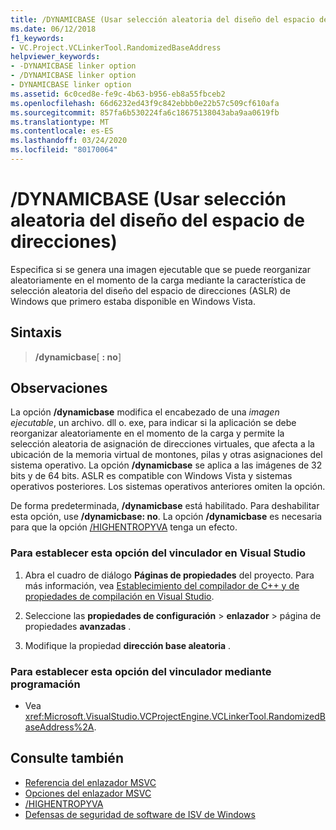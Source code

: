 ```yaml
---
title: /DYNAMICBASE (Usar selección aleatoria del diseño del espacio de direcciones)
ms.date: 06/12/2018
f1_keywords:
- VC.Project.VCLinkerTool.RandomizedBaseAddress
helpviewer_keywords:
- -DYNAMICBASE linker option
- /DYNAMICBASE linker option
- DYNAMICBASE linker option
ms.assetid: 6c0ced8e-fe9c-4b63-b956-eb8a55fbceb2
ms.openlocfilehash: 66d6232ed43f9c842ebbb0e22b57c509cf610afa
ms.sourcegitcommit: 857fa6b530224fa6c18675138043aba9aa0619fb
ms.translationtype: MT
ms.contentlocale: es-ES
ms.lasthandoff: 03/24/2020
ms.locfileid: "80170064"
---
```

# <a name="dynamicbase-use-address-space-layout-randomization"></a>/DYNAMICBASE (Usar selección aleatoria del diseño del espacio de direcciones)

Especifica si se genera una imagen ejecutable que se puede reorganizar aleatoriamente en el momento de la carga mediante la característica de selección aleatoria del diseño del espacio de direcciones (ASLR) de Windows que primero estaba disponible en Windows Vista.

## <a name="syntax"></a>Sintaxis

> **/dynamicbase**[ **: no**]

## <a name="remarks"></a>Observaciones

La opción **/dynamicbase** modifica el encabezado de una *imagen ejecutable*, un archivo. dll o. exe, para indicar si la aplicación se debe reorganizar aleatoriamente en el momento de la carga y permite la selección aleatoria de asignación de direcciones virtuales, que afecta a la ubicación de la memoria virtual de montones, pilas y otras asignaciones del sistema operativo. La opción **/dynamicbase** se aplica a las imágenes de 32 bits y de 64 bits. ASLR es compatible con Windows Vista y sistemas operativos posteriores. Los sistemas operativos anteriores omiten la opción.

De forma predeterminada, **/dynamicbase** está habilitado. Para deshabilitar esta opción, use **/dynamicbase: no**. La opción **/dynamicbase** es necesaria para que la opción [/HIGHENTROPYVA](highentropyva-support-64-bit-aslr.md) tenga un efecto.

### <a name="to-set-this-linker-option-in-visual-studio"></a>Para establecer esta opción del vinculador en Visual Studio

1. Abra el cuadro de diálogo **Páginas de propiedades** del proyecto. Para más información, vea [Establecimiento del compilador de C++ y de propiedades de compilación en Visual Studio](../working-with-project-properties.md).

1. Seleccione las **propiedades de configuración** > **enlazador** > página de propiedades **avanzadas** .

1. Modifique la propiedad **dirección base aleatoria** .

### <a name="to-set-this-linker-option-programmatically"></a>Para establecer esta opción del vinculador mediante programación

- Vea <xref:Microsoft.VisualStudio.VCProjectEngine.VCLinkerTool.RandomizedBaseAddress%2A>.

## <a name="see-also"></a>Consulte también

- [Referencia del enlazador MSVC](linking.md)
- [Opciones del enlazador MSVC](linker-options.md)
- [/HIGHENTROPYVA](highentropyva-support-64-bit-aslr.md)
- [Defensas de seguridad de software de ISV de Windows](https://msdn.microsoft.com/library/bb430720.aspx)
